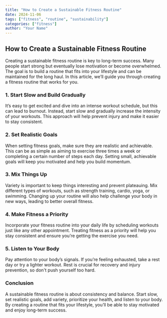 ```yaml
---
title: "How to Create a Sustainable Fitness Routine"
date: 2024-11-06
tags: ["fitness", "routine", "sustainability"]
categories: ["fitness"]
author: "Your Name"
---
```


## How to Create a Sustainable Fitness Routine

Creating a sustainable fitness routine is key to long-term success. Many people start strong but eventually lose motivation or become overwhelmed. The goal is to build a routine that fits into your lifestyle and can be maintained for the long haul. In this article, we’ll guide you through creating a fitness routine that works for you.

### 1. Start Slow and Build Gradually

It’s easy to get excited and dive into an intense workout schedule, but this can lead to burnout. Instead, start slow and gradually increase the intensity of your workouts. This approach will help prevent injury and make it easier to stay consistent.

### 2. Set Realistic Goals

When setting fitness goals, make sure they are realistic and achievable. This can be as simple as aiming to exercise three times a week or completing a certain number of steps each day. Setting small, achievable goals will keep you motivated and help you build momentum.

### 3. Mix Things Up

Variety is important to keep things interesting and prevent plateauing. Mix different types of workouts, such as strength training, cardio, yoga, or swimming. Changing up your routine will also help challenge your body in new ways, leading to better overall fitness.

### 4. Make Fitness a Priority

Incorporate your fitness routine into your daily life by scheduling workouts just like any other appointment. Treating fitness as a priority will help you stay consistent and ensure you’re getting the exercise you need.

### 5. Listen to Your Body

Pay attention to your body’s signals. If you’re feeling exhausted, take a rest day or try a lighter workout. Rest is crucial for recovery and injury prevention, so don't push yourself too hard.

### Conclusion

A sustainable fitness routine is about consistency and balance. Start slow, set realistic goals, add variety, prioritize your health, and listen to your body. By creating a routine that fits your lifestyle, you’ll be able to stay motivated and enjoy long-term success.

